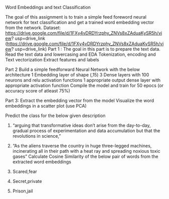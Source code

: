 Word Embeddings and text Classification

The goal of this assignment is to train a simple feed foreword neural network for text classification
and get a trained word embedding vector from the network. 
Dataset: https://drive.google.com/file/d/1FXy4vDRDYrzphy_ZNVs8xZAduaKySR5h/view?
usp=drive_link (https://drive.google.com/file/d/1FXy4vDRDYrzphy_ZNVs8xZAduaKySR5h/view?
usp=drive_link)
Part 1 : The goal in this part is to prepare the text data.
 Read the text data and lowercasing and EDA
 Tokenization, encoding and Text vectorization
 Extract features and labels 

Part 2
Build a simple feedforward Neural Network with the below architecture 
1 Embedding layer of shape (,15) 
3 Dense layers with 100 neurons and relu activation functions
1 appropriate output dense layer with appropriate activation function 
Compile the model and train for 50 epocs (or accuracy score of atleast 75%)

Part 3:
Extract the embedding vector from the model 
Visualize the word embeddings in a scatter plot (use PCA)

Predict the class for the below given description 
1. “arguing that transformative ideas don’t arise from the day-to-day, gradual process of
experimentation and data accumulation but that the revolutions in science,”

2. “As the aliens traverse the country in huge three-legged machines, incinerating all in their path
with a heat ray and spreading noxious toxic gases”
Calculate Cosine Similarity of the below pair of words from the extracted word embeddings
1. Scared,fear
2. Secret,private
3. Prison,jail
